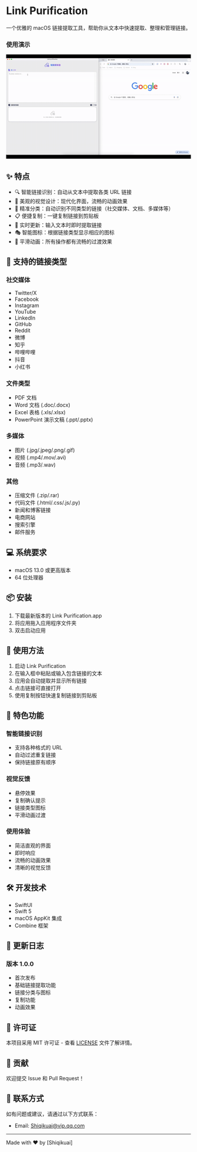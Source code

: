 # Link Purification

一个优雅的 macOS 链接提取工具，帮助你从文本中快速提取、整理和管理链接。

### 使用演示
![App Demonstration](Demonstrate.gif)

## ✨ 特点

- 🔍 智能链接识别：自动从文本中提取各类 URL 链接
- 🎨 美观的视觉设计：现代化界面，流畅的动画效果
- 🎯 精准分类：自动识别不同类型的链接（社交媒体、文档、多媒体等）
- 📋 便捷复制：一键复制链接到剪贴板
- 🔄 实时更新：输入文本时即时提取链接
- 🎭 智能图标：根据链接类型显示相应的图标
- 💫 平滑动画：所有操作都有流畅的过渡效果

## 🚀 支持的链接类型

### 社交媒体
- Twitter/X
- Facebook
- Instagram
- YouTube
- LinkedIn
- GitHub
- Reddit
- 微博
- 知乎
- 哔哩哔哩
- 抖音
- 小红书

### 文件类型
- PDF 文档
- Word 文档 (.doc/.docx)
- Excel 表格 (.xls/.xlsx)
- PowerPoint 演示文稿 (.ppt/.pptx)

### 多媒体
- 图片 (.jpg/.jpeg/.png/.gif)
- 视频 (.mp4/.mov/.avi)
- 音频 (.mp3/.wav)

### 其他
- 压缩文件 (.zip/.rar)
- 代码文件 (.html/.css/.js/.py)
- 新闻和博客链接
- 电商网站
- 搜索引擎
- 邮件服务

## 💻 系统要求

- macOS 13.0 或更高版本
- 64 位处理器

## 📦 安装

1. 下载最新版本的 Link Purification.app
2. 将应用拖入应用程序文件夹
3. 双击启动应用

## 🎯 使用方法

1. 启动 Link Purification
2. 在输入框中粘贴或输入包含链接的文本
3. 应用会自动提取并显示所有链接
4. 点击链接可直接打开
5. 使用复制按钮快速复制链接到剪贴板

## 🎨 特色功能

### 智能链接识别
- 支持各种格式的 URL
- 自动过滤重复链接
- 保持链接原有顺序

### 视觉反馈
- 悬停效果
- 复制确认提示
- 链接类型图标
- 平滑动画过渡

### 使用体验
- 简洁直观的界面
- 即时响应
- 流畅的动画效果
- 清晰的视觉反馈

## 🛠 开发技术

- SwiftUI
- Swift 5
- macOS AppKit 集成
- Combine 框架

## 📝 更新日志

### 版本 1.0.0
- 首次发布
- 基础链接提取功能
- 链接分类与图标
- 复制功能
- 动画效果

## 📄 许可证

本项目采用 MIT 许可证 - 查看 [LICENSE](LICENSE) 文件了解详情。

## 🤝 贡献

欢迎提交 Issue 和 Pull Request！

## 📮 联系方式

如有问题或建议，请通过以下方式联系：
- Email: Shiqikuai@vip.qq.com

---

Made with ❤️ by [Shiqikuai] 